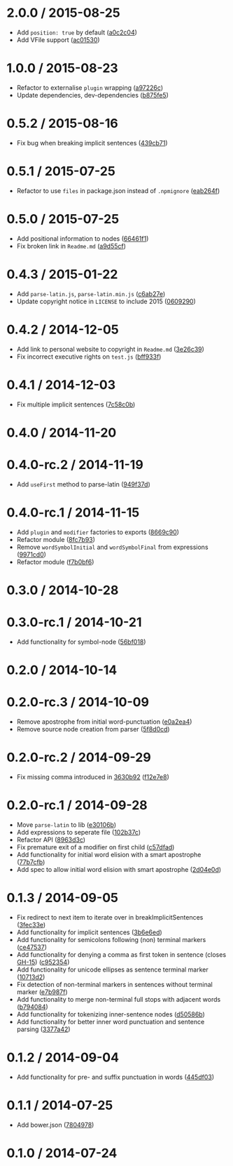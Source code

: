 <!--mdast setext-->

<!--lint disable no-multiple-toplevel-headings-->

<!--lint disable maximum-line-length-->

2.0.0 / 2015-08-25
==================

*   Add `position: true` by default ([a0c2c04](https://github.com/wooorm/parse-latin/commit/a0c2c04))
*   Add VFile support ([ac01530](https://github.com/wooorm/parse-latin/commit/ac01530))

1.0.0 / 2015-08-23
==================

*   Refactor to externalise `plugin` wrapping ([a97226c](https://github.com/wooorm/parse-latin/commit/a97226c))
*   Update dependencies, dev-dependencies ([b875fe5](https://github.com/wooorm/parse-latin/commit/b875fe5))

0.5.2 / 2015-08-16
==================

*   Fix bug when breaking implicit sentences ([439cb71](https://github.com/wooorm/parse-latin/commit/439cb71))

0.5.1 / 2015-07-25
==================

*   Refactor to use `files` in package.json instead of `.npmignore` ([eab264f](https://github.com/wooorm/parse-latin/commit/eab264f))

0.5.0 / 2015-07-25
==================

*   Add positional information to nodes ([66461f1](https://github.com/wooorm/parse-latin/commit/66461f1))
*   Fix broken link in `Readme.md` ([a9d55cf](https://github.com/wooorm/parse-latin/commit/a9d55cf))

0.4.3 / 2015-01-22
==================

*   Add `parse-latin.js`, `parse-latin.min.js` ([c6ab27e](https://github.com/wooorm/parse-latin/commit/c6ab27e))
*   Update copyright notice in `LICENSE` to include 2015 ([0609290](https://github.com/wooorm/parse-latin/commit/0609290))

0.4.2 / 2014-12-05
==================

*   Add link to personal website to copyright in `Readme.md` ([3e26c39](https://github.com/wooorm/parse-latin/commit/3e26c39))
*   Fix incorrect executive rights on `test.js` ([bff933f](https://github.com/wooorm/parse-latin/commit/bff933f))

0.4.1 / 2014-12-03
==================

*   Fix multiple implicit sentences ([7c58c0b](https://github.com/wooorm/parse-latin/commit/7c58c0b))

0.4.0 / 2014-11-20
==================

0.4.0-rc.2 / 2014-11-19
=======================

*   Add `useFirst` method to parse-latin ([949f37d](https://github.com/wooorm/parse-latin/commit/949f37d))

0.4.0-rc.1 / 2014-11-15
=======================

*   Add `plugin` and `modifier` factories to exports ([8669c90](https://github.com/wooorm/parse-latin/commit/8669c90))
*   Refactor module ([8fc7b93](https://github.com/wooorm/parse-latin/commit/8fc7b93))
*   Remove `wordSymbolInitial` and `wordSymbolFinal` from expressions ([9971cd0](https://github.com/wooorm/parse-latin/commit/9971cd0))
*   Refactor module ([f7b0bf6](https://github.com/wooorm/parse-latin/commit/f7b0bf6))

0.3.0 / 2014-10-28
==================

0.3.0-rc.1 / 2014-10-21
=======================

*   Add functionality for symbol-node ([56bf018](https://github.com/wooorm/parse-latin/commit/56bf018))

0.2.0 / 2014-10-14
==================

0.2.0-rc.3 / 2014-10-09
=======================

*   Remove apostrophe from initial word-punctuation ([e0a2ea4](https://github.com/wooorm/parse-latin/commit/e0a2ea4))
*   Remove source node creation from parser ([5f8d0cd](https://github.com/wooorm/parse-latin/commit/5f8d0cd))

0.2.0-rc.2 / 2014-09-29
=======================

*   Fix missing comma introduced in [3630b92](https://github.com/wooorm/parse-latin/commit/3630b92) ([f12e7e8](https://github.com/wooorm/parse-latin/commit/f12e7e8))

0.2.0-rc.1 / 2014-09-28
=======================

*   Move `parse-latin` to lib ([e30106b](https://github.com/wooorm/parse-latin/commit/e30106b))
*   Add expressions to seperate file ([102b37c](https://github.com/wooorm/parse-latin/commit/102b37c))
*   Refactor API ([8963d3c](https://github.com/wooorm/parse-latin/commit/8963d3c))
*   Fix premature exit of a modifier on first child ([c57dfad](https://github.com/wooorm/parse-latin/commit/c57dfad))
*   Add functionality for initial word elision with a smart apostrophe ([77b7cfb](https://github.com/wooorm/parse-latin/commit/77b7cfb))
*   Add spec to allow initial word elision with smart apostrophe ([2d04e0d](https://github.com/wooorm/parse-latin/commit/2d04e0d))

0.1.3 / 2014-09-05
==================

*   Fix redirect to next item to iterate over in breakImplicitSentences ([3fec33e](https://github.com/wooorm/parse-latin/commit/3fec33e))
*   Add functionality for implicit sentences ([3b6e6ed](https://github.com/wooorm/parse-latin/commit/3b6e6ed))
*   Add functionality for semicolons following (non) terminal markers ([ce47537](https://github.com/wooorm/parse-latin/commit/ce47537))
*   Add functionality for denying a comma as first token in sentence (closes [GH-15](https://github.com/wooorm/parse-latin/issues/15)) ([c952354](https://github.com/wooorm/parse-latin/commit/c952354))
*   Add functionality for unicode ellipses as sentence terminal marker ([10713d2](https://github.com/wooorm/parse-latin/commit/10713d2))
*   Fix detection of non-terminal markers in sentences without terminal marker ([e7b987f](https://github.com/wooorm/parse-latin/commit/e7b987f))
*   Add functionality to merge non-terminal full stops with adjacent words ([b794084](https://github.com/wooorm/parse-latin/commit/b794084))
*   Add functionality for tokenizing inner-sentence nodes ([d50586b](https://github.com/wooorm/parse-latin/commit/d50586b))
*   Add functionality for better inner word punctuation and sentence parsing ([3377a42](https://github.com/wooorm/parse-latin/commit/3377a42))

0.1.2 / 2014-09-04
==================

*   Add functionality for pre- and suffix punctuation in words ([445df03](https://github.com/wooorm/parse-latin/commit/445df03))

0.1.1 / 2014-07-25
==================

*   Add bower.json ([7804978](https://github.com/wooorm/parse-latin/commit/7804978))

0.1.0 / 2014-07-24
==================
